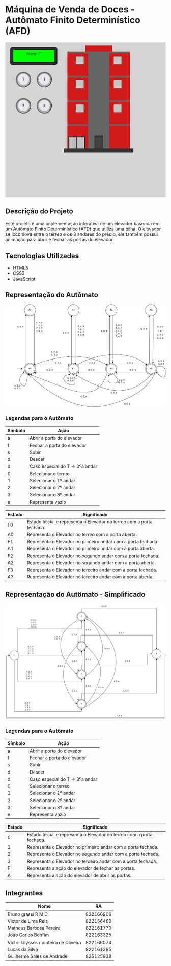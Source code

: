 # Máquina de Venda de Doces - Autômato Finito Determinístico (AFD)

![Preview da Máquina](/readme/Case2.png)

## Descrição do Projeto

Este projeto é uma implementação interativa de um elevador baseada em um Autômato Finito Determinístico (AFD) que utiliza uma pilha. O elevador se locomove entre o térreo e os 3 andares do prédio, ele também possui animação para abrir e fechar as portas do elevador.

## Tecnologias Utilizadas

- HTML5
- CSS3
- JavaScript
   
## Representação do Autômato
![Preview da Automato](/readme/automato_2_1.png)

### Legendas para o Autômato
| Símbolo | Ação                           |
|---------|--------------------------------|
| a       | Abrir a porta do elevador      |
| f       | Fechar a porta do elevador     |
| s       | Subir                          | 
| d       | Descer                         |
| d       | Caso especial do T -> 3ºa andar|
| 0       | Selecionar o terreo            |
| 1       | Selecionar o 1º andar          |
| 2       | Selecionar o 2º andar          |
| 3       | Selecionar o 3º andar          |
| e       | Representa vazio               |

| Estado | Significado  |
|---------|--------------------------|
|F0|Estado Inicial e representa o Elevador no terreo com a porta fechada.|
|A0|Representa o Elevador no terreo com a porta aberta.                  |
|F1|Representa o Elevador no primeiro andar com a porta fechada.         |
|A1|Representa o Elevador no primeiro andar com a porta aberta.          |
|F2|Representa o Elevador no segundo andar com a porta fechada.          |
|A2|Representa o Elevador no segundo andar com a porta aberta.           |
|F3|Representa o Elevador no terceiro andar com a porta fechada.         |
|A3|Representa o Elevador no terceiro andar com a porta aberta.          |

## Representação do Autômato - Simplificado
![Preview da Automato](/readme/automato_2_2.png)

### Legendas para o Autômato
| Símbolo | Ação                           |
|---------|--------------------------------|
| a       | Abrir a porta do elevador      |
| f       | Fechar a porta do elevador     |
| s       | Subir                          | 
| d       | Descer                         |
| d       | Caso especial do T -> 3ºa andar|
| 0       | Selecionar o terreo            |
| 1       | Selecionar o 1º andar          |
| 2       | Selecionar o 2º andar          |
| 3       | Selecionar o 3º andar          |
| e       | Representa vazio               |

| Estado | Significado  |
|---------|--------------------------|
|0|Estado Inicial e representa o Elevador no terreo com a porta fechada.|
|1|Representa o Elevador no primeiro andar com a porta fechada.         |
|2|Representa o Elevador no segundo andar com a porta fechada.          |
|3|Representa o Elevador no terceiro andar com a porta fechada.         |
|F|Representa a ação do elevador de fechar as portas.                   |
|A|Representa a ação do elevador de abrir as portas.                    |

## Integrantes
| Nome      |  RA  |
|---------|--------------------------|
| Bruno grassi R M C | 822160906 |
| Victor de Lima Reis | 822156460 |
| Matheus Barbosa Pereira | 822161770 |
| João Carlos Bonfim | 822163325 |
| Victor Ulysses monteiro de Oliveira | 822166074 |
| Lucas da Silva | 822161395 |
| Guilherme Sales de Andrade | 825125938 |

